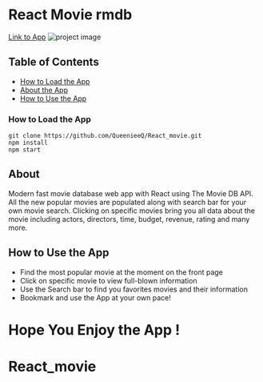 # React Movie rmdb
[Link to App](http://phobic-heat.surge.sh/)
![project image](https://oliver-gomes.github.io/images/github%20images/react-movie.png)


## Table of Contents

* [How to Load the App](#howtoloadtheapp)
* [About the App](#about)
* [How to Use the App](#how-to-use-the-app)

### How to Load the App
```
git clone https://github.com/QueenieeQ/React_movie.git
npm install
npm start
```
## About
Modern fast movie database web app with React using The Movie DB API. All the new popular movies are populated along with search bar for your own movie search. Clicking on specific movies bring you all data about the movie including actors, directors, time, budget, revenue, rating and many more.

## How to Use the App

- Find the most popular movie at the moment on the front page
- Click on specific movie to view full-blown information
- Use the Search bar to find you favorites movies and their information
- Bookmark and use the App at your own pace!

# Hope You Enjoy the App !

# React_movie
